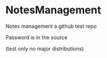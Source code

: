 # NotesManagement
Notes management
a github test repo

Password is in the source 

(test only no major distributions)
